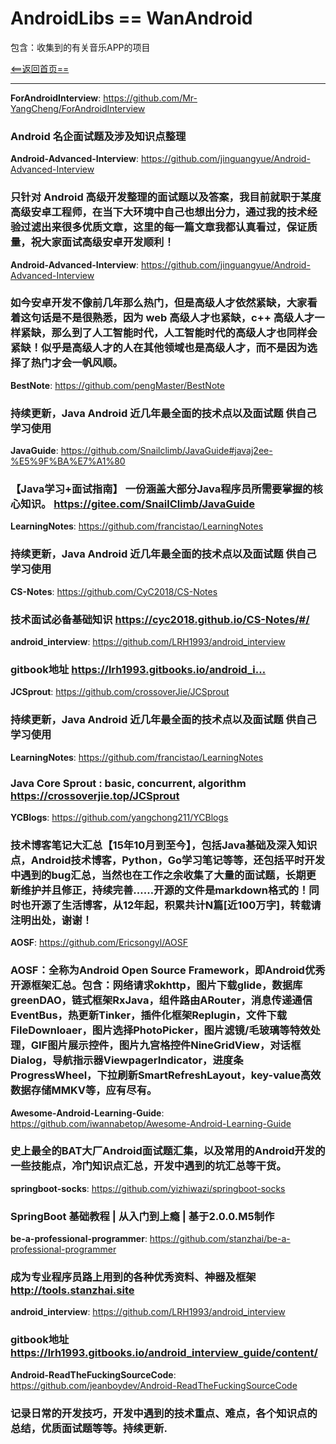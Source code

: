 # AndroidLibs == WanAndroid

包含：收集到的有关音乐APP的项目

[<==返回首页==](https://github.com/youlongxifeng/MyAndroidLibs)

---
**ForAndroidInterview**:
https://github.com/Mr-YangCheng/ForAndroidInterview
### Android 名企面试题及涉及知识点整理




**Android-Advanced-Interview**:
https://github.com/jinguangyue/Android-Advanced-Interview

### 只针对 Android 高级开发整理的面试题以及答案，我目前就职于某度高级安卓工程师，在当下大环境中自己也想出分力，通过我的技术经验过滤出来很多优质文章，这里的每一篇文章我都认真看过，保证质量，祝大家面试高级安卓开发顺利！

 
 
**Android-Advanced-Interview**:
https://github.com/jinguangyue/Android-Advanced-Interview

###  如今安卓开发不像前几年那么热门，但是高级人才依然紧缺，大家看着这句话是不是很熟悉，因为 web 高级人才也紧缺，c++ 高级人才一样紧缺，那么到了人工智能时代，人工智能时代的高级人才也同样会紧缺！似乎是高级人才的人在其他领域也是高级人才，而不是因为选择了热门才会一帆风顺。




**BestNote**:
https://github.com/pengMaster/BestNote

###  持续更新，Java Android 近几年最全面的技术点以及面试题 供自己学习使用


**JavaGuide**:
https://github.com/Snailclimb/JavaGuide#javaj2ee-%E5%9F%BA%E7%A1%80

###  【Java学习+面试指南】 一份涵盖大部分Java程序员所需要掌握的核心知识。 https://gitee.com/SnailClimb/JavaGuide



**LearningNotes**:
https://github.com/francistao/LearningNotes

###  持续更新，Java Android 近几年最全面的技术点以及面试题 供自己学习使用
 
 
 **CS-Notes**:
https://github.com/CyC2018/CS-Notes

###   技术面试必备基础知识 https://cyc2018.github.io/CS-Notes/#/
 
 
 
 **android_interview**:
https://github.com/LRH1993/android_interview

###  gitbook地址 https://lrh1993.gitbooks.io/android_i…
 
 
**JCSprout**:
https://github.com/crossoverJie/JCSprout

###  持续更新，Java Android 近几年最全面的技术点以及面试题 供自己学习使用


**LearningNotes**:
https://github.com/francistao/LearningNotes

###  Java Core Sprout : basic, concurrent, algorithm https://crossoverjie.top/JCSprout



**YCBlogs**:
https://github.com/yangchong211/YCBlogs

###  技术博客笔记大汇总【15年10月到至今】，包括Java基础及深入知识点，Android技术博客，Python，Go学习笔记等等，还包括平时开发中遇到的bug汇总，当然也在工作之余收集了大量的面试题，长期更新维护并且修正，持续完善……开源的文件是markdown格式的！同时也开源了生活博客，从12年起，积累共计N篇[近100万字]，转载请注明出处，谢谢！





**AOSF**:
https://github.com/Ericsongyl/AOSF

###  AOSF：全称为Android Open Source Framework，即Android优秀开源框架汇总。包含：网络请求okhttp，图片下载glide，数据库greenDAO，链式框架RxJava，组件路由ARouter，消息传递通信EventBus，热更新Tinker，插件化框架Replugin，文件下载FileDownloaer，图片选择PhotoPicker，图片滤镜/毛玻璃等特效处理，GIF图片展示控件，图片九宫格控件NineGridView，对话框Dialog，导航指示器ViewpagerIndicator，进度条ProgressWheel，下拉刷新SmartRefreshLayout，key-value高效数据存储MMKV等，应有尽有。




**Awesome-Android-Learning-Guide**:
https://github.com/iwannabetop/Awesome-Android-Learning-Guide

###   史上最全的BAT大厂Android面试题汇集，以及常用的Android开发的一些技能点，冷门知识点汇总，开发中遇到的坑汇总等干货。





**springboot-socks**:
https://github.com/yizhiwazi/springboot-socks

###  SpringBoot 基础教程 | 从入门到上瘾 | 基于2.0.0.M5制作



**be-a-professional-programmer**:
https://github.com/stanzhai/be-a-professional-programmer

###  成为专业程序员路上用到的各种优秀资料、神器及框架 http://tools.stanzhai.site



**android_interview**:
https://github.com/LRH1993/android_interview

###  gitbook地址 https://lrh1993.gitbooks.io/android_interview_guide/content/


**Android-ReadTheFuckingSourceCode**:
https://github.com/jeanboydev/Android-ReadTheFuckingSourceCode
### 记录日常的开发技巧，开发中遇到的技术重点、难点，各个知识点的总结，优质面试题等等。持续更新.

 
